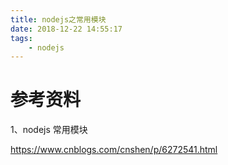 ```yaml
---
title: nodejs之常用模块
date: 2018-12-22 14:55:17
tags:
	- nodejs
---
```






# 参考资料

1、nodejs 常用模块

https://www.cnblogs.com/cnshen/p/6272541.html